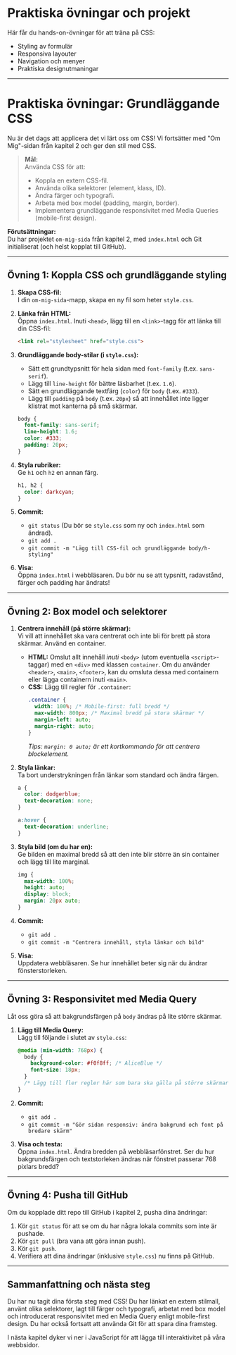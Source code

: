 # Praktiska övningar och projekt

Här får du hands-on-övningar för att träna på CSS:

- Styling av formulär
- Responsiva layouter
- Navigation och menyer
- Praktiska designutmaningar

---

# Praktiska övningar: Grundläggande CSS

Nu är det dags att applicera det vi lärt oss om CSS! Vi fortsätter med "Om Mig"-sidan från kapitel 2 och ger den stil med CSS.

> **Mål:**  
> Använda CSS för att:
> - Koppla en extern CSS-fil.
> - Använda olika selektorer (element, klass, ID).
> - Ändra färger och typografi.
> - Arbeta med box model (padding, margin, border).
> - Implementera grundläggande responsivitet med Media Queries (mobile-first design).

**Förutsättningar:**  
Du har projektet `om-mig-sida` från kapitel 2, med `index.html` och Git initialiserat (och helst kopplat till GitHub).

---

## Övning 1: Koppla CSS och grundläggande styling

1. **Skapa CSS-fil:**  
   I din `om-mig-sida`-mapp, skapa en ny fil som heter `style.css`.

2. **Länka från HTML:**  
   Öppna `index.html`. Inuti `<head>`, lägg till en `<link>`-tagg för att länka till din CSS-fil:
   ```html
   <link rel="stylesheet" href="style.css">
   ```

3. **Grundläggande body-stilar (i `style.css`):**
   - Sätt ett grundtypsnitt för hela sidan med `font-family` (t.ex. `sans-serif`).
   - Lägg till `line-height` för bättre läsbarhet (t.ex. `1.6`).
   - Sätt en grundläggande textfärg (`color`) för `body` (t.ex. `#333`).
   - Lägg till `padding` på `body` (t.ex. `20px`) så att innehållet inte ligger klistrat mot kanterna på små skärmar.
   ```css
   body {
     font-family: sans-serif;
     line-height: 1.6;
     color: #333;
     padding: 20px;
   }
   ```

4. **Styla rubriker:**  
   Ge `h1` och `h2` en annan färg.
   ```css
   h1, h2 {
     color: darkcyan;
   }
   ```

5. **Commit:**
   - `git status` (Du bör se `style.css` som ny och `index.html` som ändrad).
   - `git add .`
   - `git commit -m "Lägg till CSS-fil och grundläggande body/h-styling"`

6. **Visa:**  
   Öppna `index.html` i webbläsaren. Du bör nu se att typsnitt, radavstånd, färger och padding har ändrats!

---

## Övning 2: Box model och selektorer

1. **Centrera innehåll (på större skärmar):**  
   Vi vill att innehållet ska vara centrerat och inte bli för brett på stora skärmar. Använd en container.
   - **HTML:** Omslut allt innehåll *inuti* `<body>` (utom eventuella `<script>`-taggar) med en `<div>` med klassen `container`. Om du använder `<header>`, `<main>`, `<footer>`, kan du omsluta dessa med containern eller lägga containern inuti `<main>`.
   - **CSS:** Lägg till regler för `.container`:
     ```css
     .container {
       width: 100%; /* Mobile-first: full bredd */
       max-width: 800px; /* Maximal bredd på stora skärmar */
       margin-left: auto;
       margin-right: auto;
     }
     ```
     *Tips: `margin: 0 auto;` är ett kortkommando för att centrera blockelement.*

2. **Styla länkar:**  
   Ta bort understrykningen från länkar som standard och ändra färgen.
   ```css
   a {
     color: dodgerblue;
     text-decoration: none;
   }

   a:hover {
     text-decoration: underline;
   }
   ```

3. **Styla bild (om du har en):**  
   Ge bilden en maximal bredd så att den inte blir större än sin container och lägg till lite marginal.
   ```css
   img {
     max-width: 100%;
     height: auto;
     display: block;
     margin: 20px auto;
   }
   ```

4. **Commit:**
   - `git add .`
   - `git commit -m "Centrera innehåll, styla länkar och bild"`

5. **Visa:**  
   Uppdatera webbläsaren. Se hur innehållet beter sig när du ändrar fönsterstorleken.

---

## Övning 3: Responsivitet med Media Query

Låt oss göra så att bakgrundsfärgen på `body` ändras på lite större skärmar.

1. **Lägg till Media Query:**  
   Lägg till följande i slutet av `style.css`:
   ```css
   @media (min-width: 768px) {
     body {
       background-color: #f0f8ff; /* AliceBlue */
       font-size: 18px;
     }
     /* Lägg till fler regler här som bara ska gälla på större skärmar */
   }
   ```

2. **Commit:**
   - `git add .`
   - `git commit -m "Gör sidan responsiv: ändra bakgrund och font på bredare skärm"`

3. **Visa och testa:**  
   Öppna `index.html`. Ändra bredden på webbläsarfönstret. Ser du hur bakgrundsfärgen och textstorleken ändras när fönstret passerar 768 pixlars bredd?

---

## Övning 4: Pusha till GitHub

Om du kopplade ditt repo till GitHub i kapitel 2, pusha dina ändringar:

1. Kör `git status` för att se om du har några lokala commits som inte är pushade.
2. Kör `git pull` (bra vana att göra innan push).
3. Kör `git push`.
4. Verifiera att dina ändringar (inklusive `style.css`) nu finns på GitHub.

---

## Sammanfattning och nästa steg

Du har nu tagit dina första steg med CSS! Du har länkat en extern stilmall, använt olika selektorer, lagt till färger och typografi, arbetat med box model och introducerat responsivitet med en Media Query enligt mobile-first design. Du har också fortsatt att använda Git för att spara dina framsteg.

I nästa kapitel dyker vi ner i JavaScript för att lägga till interaktivitet på våra webbsidor.
